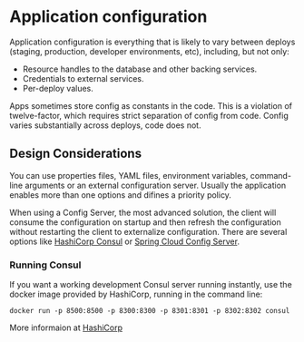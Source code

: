 # Application configuration
Application configuration is everything that is likely to vary between deploys (staging, production, developer environments, etc), including, but not only:

- Resource handles to the database and other backing services.
- Credentials to external services.
- Per-deploy values.

Apps sometimes store config as constants in the code. This is a violation of twelve-factor, which requires strict 
separation of config from code. Config varies substantially across deploys, code does not.

## Design Considerations
You can use properties files, YAML files, environment variables, command-line arguments or an external configuration server.
Usually the application enables more than one options and difines a priority policy.

When using a Config Server, the most advanced solution, the client will consume the configuration on startup and then refresh the configuration without restarting the client to externalize configuration. There are several options like [HashiCorp Consul](https://www.consul.io/configuration.html) or [Spring Cloud Config Server](https://cloud.spring.io/spring-cloud-config/multi/multi__spring_cloud_config_server.html).

### Running Consul
If you want a working development Consul server running instantly, use the docker image provided by HashiCorp, running in the command line:

```
docker run -p 8500:8500 -p 8300:8300 -p 8301:8301 -p 8302:8302 consul
```
More informaion at [HashiCorp](https://www.hashicorp.com/blog/official-consul-docker-image)
